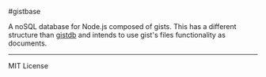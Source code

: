 #gistbase

A noSQL database for Node.js composed of gists. This has a different structure than [gistdb](github.com/LouisT/gistdb) and intends to use gist's files functionality as documents.

---
MIT License
